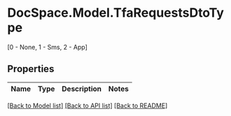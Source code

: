 # DocSpace.Model.TfaRequestsDtoType
[0 - None, 1 - Sms, 2 - App]

## Properties

Name | Type | Description | Notes
------------ | ------------- | ------------- | -------------

[[Back to Model list]](../README.md#documentation-for-models) [[Back to API list]](../README.md#documentation-for-api-endpoints) [[Back to README]](../README.md)

